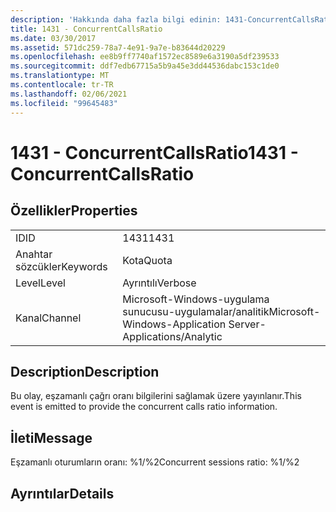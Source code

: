 ```yaml
---
description: 'Hakkında daha fazla bilgi edinin: 1431-ConcurrentCallsRatio'
title: 1431 - ConcurrentCallsRatio
ms.date: 03/30/2017
ms.assetid: 571dc259-78a7-4e91-9a7e-b83644d20229
ms.openlocfilehash: ee8b9ff7740af1572ec8589e6a3190a5df239533
ms.sourcegitcommit: ddf7edb67715a5b9a45e3dd44536dabc153c1de0
ms.translationtype: MT
ms.contentlocale: tr-TR
ms.lasthandoff: 02/06/2021
ms.locfileid: "99645483"
---
```

# <a name="1431---concurrentcallsratio"></a><span data-ttu-id="3ffa5-103">1431 - ConcurrentCallsRatio</span><span class="sxs-lookup"><span data-stu-id="3ffa5-103">1431 - ConcurrentCallsRatio</span></span>

## <a name="properties"></a><span data-ttu-id="3ffa5-104">Özellikler</span><span class="sxs-lookup"><span data-stu-id="3ffa5-104">Properties</span></span>  
  
|||  
|-|-|  
|<span data-ttu-id="3ffa5-105">ID</span><span class="sxs-lookup"><span data-stu-id="3ffa5-105">ID</span></span>|<span data-ttu-id="3ffa5-106">1431</span><span class="sxs-lookup"><span data-stu-id="3ffa5-106">1431</span></span>|  
|<span data-ttu-id="3ffa5-107">Anahtar sözcükler</span><span class="sxs-lookup"><span data-stu-id="3ffa5-107">Keywords</span></span>|<span data-ttu-id="3ffa5-108">Kota</span><span class="sxs-lookup"><span data-stu-id="3ffa5-108">Quota</span></span>|  
|<span data-ttu-id="3ffa5-109">Level</span><span class="sxs-lookup"><span data-stu-id="3ffa5-109">Level</span></span>|<span data-ttu-id="3ffa5-110">Ayrıntılı</span><span class="sxs-lookup"><span data-stu-id="3ffa5-110">Verbose</span></span>|  
|<span data-ttu-id="3ffa5-111">Kanal</span><span class="sxs-lookup"><span data-stu-id="3ffa5-111">Channel</span></span>|<span data-ttu-id="3ffa5-112">Microsoft-Windows-uygulama sunucusu-uygulamalar/analitik</span><span class="sxs-lookup"><span data-stu-id="3ffa5-112">Microsoft-Windows-Application Server-Applications/Analytic</span></span>|  
  
## <a name="description"></a><span data-ttu-id="3ffa5-113">Description</span><span class="sxs-lookup"><span data-stu-id="3ffa5-113">Description</span></span>  

 <span data-ttu-id="3ffa5-114">Bu olay, eşzamanlı çağrı oranı bilgilerini sağlamak üzere yayınlanır.</span><span class="sxs-lookup"><span data-stu-id="3ffa5-114">This event is emitted to provide the concurrent calls ratio information.</span></span>  
  
## <a name="message"></a><span data-ttu-id="3ffa5-115">İleti</span><span class="sxs-lookup"><span data-stu-id="3ffa5-115">Message</span></span>  

 <span data-ttu-id="3ffa5-116">Eşzamanlı oturumların oranı: %1/%2</span><span class="sxs-lookup"><span data-stu-id="3ffa5-116">Concurrent sessions ratio: %1/%2</span></span>  
  
## <a name="details"></a><span data-ttu-id="3ffa5-117">Ayrıntılar</span><span class="sxs-lookup"><span data-stu-id="3ffa5-117">Details</span></span>
